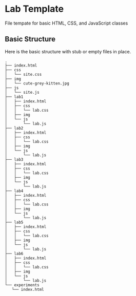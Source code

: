 # Lab Template
File tempate for basic HTML, CSS, and JavaScript classes

## Basic Structure
Here is the basic structure with stub or empty files in place.

```
.
├── index.html
├── css
│   └── site.css
├── img
│   └── cute-grey-kitten.jpg
├── js
│   └── site.js
├── lab1
│   ├── index.html
│   ├── css
│   │   └── lab.css
│   ├── img
│   └── js
│       └── lab.js
├── lab2
│   ├── index.html
│   ├── css
│   │   └── lab.css
│   ├── img
│   └── js
│       └── lab.js
├── lab3
│   ├── index.html
│   ├── css
│   │   └── lab.css
│   ├── img
│   └── js
│       └── lab.js
├── lab4
│   ├── index.html
│   ├── css
│   │   └── lab.css
│   ├── img
│   └── js
│       └── lab.js
├── lab5
│   ├── index.html
│   ├── css
│   │   └── lab.css
│   ├── img
│   └── js
│       └── lab.js
├── lab6
│   ├── index.html
│   ├── css
│   │   └── lab.css
│   ├── img
│   └── js
│       └── lab.js
└── experiments
   └── index.html
```
   